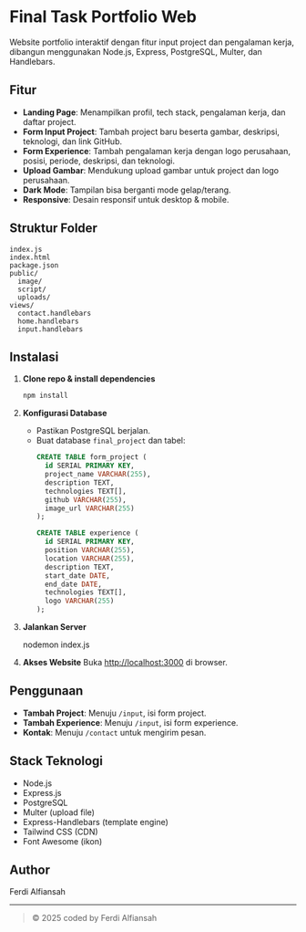 # Final Task Portfolio Web

Website portfolio interaktif dengan fitur input project dan pengalaman kerja, dibangun menggunakan Node.js, Express, PostgreSQL, Multer, dan Handlebars.

## Fitur

- **Landing Page**: Menampilkan profil, tech stack, pengalaman kerja, dan daftar project.
- **Form Input Project**: Tambah project baru beserta gambar, deskripsi, teknologi, dan link GitHub.
- **Form Experience**: Tambah pengalaman kerja dengan logo perusahaan, posisi, periode, deskripsi, dan teknologi.
- **Upload Gambar**: Mendukung upload gambar untuk project dan logo perusahaan.
- **Dark Mode**: Tampilan bisa berganti mode gelap/terang.
- **Responsive**: Desain responsif untuk desktop & mobile.

## Struktur Folder

```
index.js
index.html
package.json
public/
  image/
  script/
  uploads/
views/
  contact.handlebars
  home.handlebars
  input.handlebars
```

## Instalasi

1. **Clone repo & install dependencies**
   ```sh
   npm install
   ```

2. **Konfigurasi Database**
   - Pastikan PostgreSQL berjalan.
   - Buat database `final_project` dan tabel:
     ```sql
     CREATE TABLE form_project (
       id SERIAL PRIMARY KEY,
       project_name VARCHAR(255),
       description TEXT,
       technologies TEXT[],
       github VARCHAR(255),
       image_url VARCHAR(255)
     );

     CREATE TABLE experience (
       id SERIAL PRIMARY KEY,
       position VARCHAR(255),
       location VARCHAR(255),
       description TEXT,
       start_date DATE,
       end_date DATE,
       technologies TEXT[],
       logo VARCHAR(255)
     );
     ```

3. **Jalankan Server**

   nodemon index.js

  

4. **Akses Website**
   Buka [http://localhost:3000](http://localhost:3000) di browser.

## Penggunaan

- **Tambah Project**: Menuju `/input`, isi form project.
- **Tambah Experience**: Menuju `/input`, isi form experience.
- **Kontak**: Menuju `/contact` untuk mengirim pesan.

## Stack Teknologi

- Node.js
- Express.js
- PostgreSQL
- Multer (upload file)
- Express-Handlebars (template engine)
- Tailwind CSS (CDN)
- Font Awesome (ikon)

## Author

Ferdi Alfiansah

---

> © 2025 coded by Ferdi Alfiansah